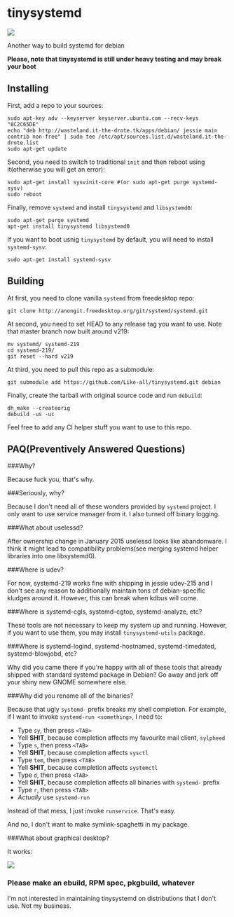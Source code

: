 # tinysystemd

![](http://wasteland.it-the-drote.tk/apps/debian/images/tinysystemd-version.png?drop-cache=true)

Another way to build systemd for debian

**Please, note that tinysystemd is still under heavy testing and may break your boot**

Installing
----------

First, add a repo to your sources:

    sudo apt-key adv --keyserver keyserver.ubuntu.com --recv-keys "8C2C65DE"
    echo "deb http://wasteland.it-the-drote.tk/apps/debian/ jessie main contrib non-free" | sudo tee /etc/apt/sources.list.d/wasteland.it-the-drote.list
    sudo apt-get update

Second, you need to switch to traditional `init` and then reboot using it(otherwise you will get an error):

    sudo apt-get install sysvinit-core #(or sudo apt-get purge systemd-sysv)
    sudo reboot

Finally, remove `systemd` and install `tinysystemd` and `libsystemd0`:

    sudo apt-get purge systemd
    apt-get install tinysystemd libsystemd0

If you want to boot usnig `tinysystemd` by default, you will need to install `systemd-sysv`:

    sudo apt-get install systemd-sysv

Building
--------

At first, you need to clone vanilla `systemd` from freedesktop repo:

    git clone http://anongit.freedesktop.org/git/systemd/systemd.git

At second, you need to set HEAD to any release tag you want to use. Note that master branch now built around v219:

    mv systemd/ systemd-219
    cd systemd-219/
    git reset --hard v219

At third, you need to pull this repo as a submodule:

    git submodule add https://github.com/Like-all/tinysystemd.git debian

Finally, create the tarball with original source code and run `debuild`:

    dh_make --createorig
    debuild -us -uc

Feel free to add any CI helper stuff you want to use to this repo.

PAQ(Preventively Answered Questions)
------------------------------------

###Why?

Because fuck you, that's why.

###Seriously, why?

Because I don't need all of these wonders provided by `systemd` project. I only want to use service manager from it. I also turned off binary logging.

###What about uselessd?

After ownership change in January 2015 uselessd looks like abandonware. I think it might lead to compatibility problems(see merging systemd helper libraries into one libsystemd0).

###Where is udev?

For now, systemd-219 works fine with shipping in jessie udev-215 and I don't see any reason to additionally maintain tons of debian-specific kludges around it. However, this can break when kdbus will come.

###Where is systemd-cgls, systemd-cgtop, systemd-analyze, etc?

These tools are not necessary to keep my system up and running. However, if you want to use them, you may install `tinysystemd-utils` package.

###Where is systemd-logind, systemd-hostnamed, systemd-timedated, systemd-blowjobd, etc?

Why did you came there if you're happy with all of these tools that already shipped with standard systemd package in Debian? Go away and jerk off your shiny new GNOME somewhere else.

###Why did you rename all of the binaries?

Because that ugly `systemd-` prefix breaks my shell completion. For example, if I want to invoke `systemd-run <something>`, I need to:

+ Type `sy`, then press `<TAB>`
+ Yell **SHIT**, because completion affects my favourite mail client, `sylpheed`
+ Type `s`, then press `<TAB>`
+ Yell **SHIT**, because completion affects `sysctl`
+ Type `tem`, then press `<TAB>`
+ Yell **SHIT**, because completion affects `systemctl`
+ Type `d`, then press `<TAB>`
+ Yell **SHIT**, because completion affects all binaries with `systemd-` prefix
+ Type `r`, then press `<TAB>`
+ *Actually* use `systemd-run`

Instead of that mess, I just invoke `runservice`. That's easy.

And no, I don't want to make symlink-spaghetti in my package.

###What about graphical desktop?

It works:

![](http://wasteland.it-the-drote.tk/shot/debian/tinysystemd.png)

### Please make an ebuild, RPM spec, pkgbuild, whatever

I'm not interested in maintaining tinysystemd on distributions that I don't use. Not my business.
